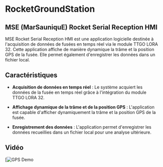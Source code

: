 # RocketGroundStation

## MSE (MarSauniquE) Rocket Serial Reception HMI

MSE Rocket Serial Reception HMI est une application logicielle destinée à l'acquisition de données de fusées en temps réel via le module TTGO LORA 32. Cette application affiche de manière dynamique la trâme et la position GPS de la fusée. Elle permet également d'enregistrer les données dans un fichier local.

## Caractéristiques

- **Acquisition de données en temps réel** : Le système acquiert les données de la fusée en temps réel grâce à l'intégration du module TTGO LORA 32.

- **Affichage dynamique de la trâme et de la position GPS** : L'application est capable d'afficher dynamiquement la trâme et la position GPS de la fusée.

- **Enregistrement des données** : L'application permet d'enregistrer les données recueillies dans un fichier local pour une analyse ultérieure.

## Vidéo 

[![GPS Demo]([https://www.youtube.com/watch?v=_3WRKk8k2yQ&ab_channel=Paul](https://www.youtube.com/watch?v=_3WRKk8k2yQ)https://www.youtube.com/watch?v=_3WRKk8k2yQ)
